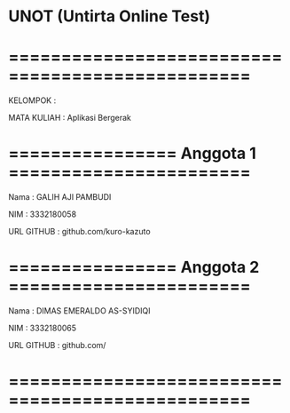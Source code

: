# UNOT (Untirta Online Test)

# =================================================

KELOMPOK : 

MATA KULIAH : Aplikasi Bergerak

# ================ Anggota 1 =======================

Nama : GALIH AJI PAMBUDI                  

NIM : 3332180058                          

URL GITHUB : github.com/kuro-kazuto       


# ================ Anggota 2 =======================

Nama : DIMAS EMERALDO AS-SYIDIQI     

NIM : 3332180065                       

URL GITHUB : github.com/                

# =================================================
